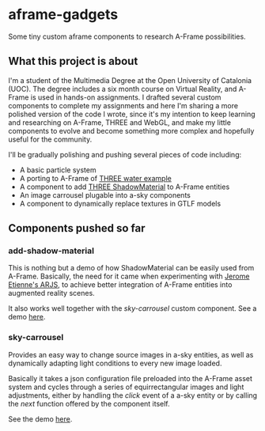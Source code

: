 # aframe-gadgets
Some tiny custom aframe components to research A-Frame possibilities.
## What this project is about
I'm a student of the Multimedia Degree at the Open University of Catalonia (UOC). The degree includes a six month course on Virtual Reality, and A-Frame is used in hands-on assignments. I drafted several custom components to complete my assignments and here I'm sharing a more polished version of the code I wrote, since it's my intention to keep learning and researching on A-Frame, THREE and WebGL, and make my little components to evolve and become something more complex and hopefully useful for the community.

I'll be gradually polishing and pushing several pieces of code including:

* A basic particle system
* A porting to A-Frame of [THREE water example](https://threejs.org/examples/#webgl_water) 
* A component to add [THREE ShadowMaterial](https://threejs.org/docs/index.html#api/en/materials/ShadowMaterial) to A-Frame entities
* An image carrousel plugable into a-sky components
* A component to dynamically replace textures in GTLF models
## Components pushed so far
### add-shadow-material
This is nothing but a demo of how ShadowMaterial can be easily used from A-Frame. Basically, the need for it came when experimenting with [Jerome Etienne's ARJS](https://medium.com/arjs
), to achieve better integration of A-Frame entities into augmented reality scenes.

It also works well together with the _sky-carrousel_ custom component. See a demo [here](https://etebros.github.io/aframe-gadgets/examples/sky-carrousel.html).
### sky-carrousel
Provides an easy way to change source images in a-sky entities, as well as dynamically adapting light conditions to every new image loaded. 

Basically it takes a json configuration file preloaded into the A-Frame asset system and cycles through a series of equirrectangular images and light adjustments, either by handling the _click_ event of a a-sky entity or by calling the _next_ function offered by the component itself.

See the demo [here](https://etebros.github.io/aframe-gadgets/examples/sky-carrousel.html).




